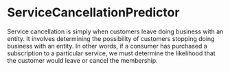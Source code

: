 # ServiceCancellationPredictor
Service cancellation is simply when customers leave doing business with an entity. It involves determining the possibility of customers stopping doing business with an entity. In other words, if a consumer has purchased a subscription to a particular service, we must determine the likelihood that the customer would leave or cancel the membership. 
